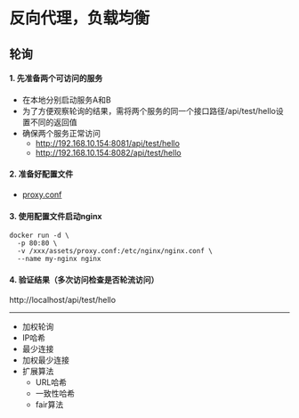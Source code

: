 # 反向代理，负载均衡

## 轮询

#### 1. 先准备两个可访问的服务

  - 在本地分别启动服务A和B
  - 为了方便观察轮询的结果，需将两个服务的同一个接口路径/api/test/hello设置不同的返回值
  - 确保两个服务正常访问
    - http://192.168.10.154:8081/api/test/hello
    - http://192.168.10.154:8082/api/test/hello

#### 2. 准备好配置文件
  - [proxy.conf](../assets/proxy.conf)

#### 3. 使用配置文件启动nginx
```text
docker run -d \                     
  -p 80:80 \
  -v /xxx/assets/proxy.conf:/etc/nginx/nginx.conf \
  --name my-nginx nginx
```
#### 4. 验证结果（多次访问检查是否轮流访问）
http://localhost/api/test/hello

---

- 加权轮询
- IP哈希
- 最少连接
- 加权最少连接
- 扩展算法
  - URL哈希
  - 一致性哈希
  - fair算法

